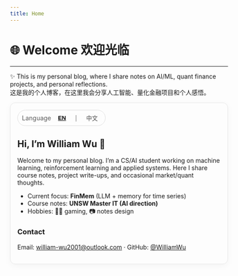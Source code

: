 ```yaml
---
title: Home
---
```


# 🌐 Welcome 欢迎光临
---

✨ This is my personal blog, where I share notes on AI/ML, quant finance projects, and personal reflections.  
这是我的个人博客，在这里我会分享人工智能、量化金融项目和个人感悟。
<!-- ✅ 直接把这一整段粘到你的首页简介位置（如 index.md 里用原生 HTML 块）
     作用：一个切换按钮 + 简介内容的中英文切换
     特点：
       - 无需建立 en/zh 子目录
       - 纯前端切换，不改路由
       - 记忆上次选择（localStorage）
       - 自动按浏览器语言第一次加载时选择
-->

<style>
  .i18n-toggle {
    display: inline-flex; align-items: center; gap: .5rem;
    border: 1px solid var(--lightgray, #ddd); border-radius: 999px;
    padding: .25rem .6rem; font-size: .92rem; cursor: pointer;
    user-select: none; backdrop-filter: blur(6px);
  }
  .i18n-toggle button {
    border: none; background: transparent; padding: .25rem .5rem; cursor: pointer;
    opacity: .7;
  }
  .i18n-toggle button.active { opacity: 1; font-weight: 700; text-decoration: underline; }
  .i18n-hide { display:none !important; }
  .intro-card { 
    border: 1px solid var(--lightgray, #e6e6e6); border-radius: 12px; padding: 16px; 
    box-shadow: 0 4px 16px rgba(0,0,0,.04);
  }
</style>

<div id="intro-i18n" class="intro-card">
  <!-- 切换按钮（你也可以把这段放到导航栏） -->
  <div class="i18n-toggle" role="group" aria-label="Language Switch">
    <span style="font-size:.9rem;opacity:.7">Language</span>
    <button type="button" data-lang="en" class="active">EN</button>
    <span>｜</span>
    <button type="button" data-lang="zh">中文</button>
  </div>

  <!-- 内容块：在同一位置放两份文本，用类名区分语言 -->
  <div class="i18n-block" data-key="intro">
    <div class="i18n en">
      <h2>Hi, I’m William Wu 👋</h2>
      <p>
        Welcome to my personal blog. I’m a CS/AI student working on machine learning, 
        reinforcement learning and applied systems. Here I share course notes, project write-ups, and occasional market/quant thoughts.
      </p>
      <ul>
        <li>Current focus: <strong>FinMem</strong> (LLM + memory for time series)</li>
        <li>Course notes: <strong>UNSW Master IT (AI direction)</strong></li>
        <li>Hobbies: 🏃‍♂️ gaming, 📷 notes design</li>
      </ul>
    </div>
    <div class="i18n zh i18n-hide">
      <h2>你好，我是William Wu 👋</h2>
      <p>
        欢迎来到我的个人博客。我主要研究机器学习、强化学习与应用系统。
        在这里，你可以看到：
      </p>
      <ul>
        <li>学习与笔记：<strong>UNSW</strong>学校课程、机器学习、人工智能、数据结构等</li>
        <li>项目记录：医疗信息系统<strong>HIS</strong>、基于<strong>Qlib</strong>的量化策略研究</li>
        <li>经验分享：学习技巧、编程心得、工具配置等</li>
	    <li>成长与随想：一些生活感悟与灵感记录</li>
      </ul>
    </div>
  </div>

  <!-- 你可以复制更多块，只要加 data-key 不同即可（例如 about, contact 等） -->
  <div class="i18n-block" data-key="contact" style="margin-top:12px">
    <div class="i18n en">
      <h3>Contact</h3>
      <p>Email: <a href="mailto:you@example.com">william-wu2001@outlook.com</a> · GitHub: <a href="https://github.com/UltimateWilliamWu">@WilliamWu</a></p>
    </div>
    <div class="i18n zh i18n-hide">
      <h3>联系我</h3>
      <p>邮箱：<a href="mailto:you@example.com">william-wu2001@outlook.com</a> · GitHub：<a href="https://github.com/UltimateWilliamWu">@WilliamWu</a></p>
    </div>
  </div>
</div>



